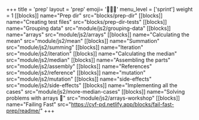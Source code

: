 +++
title = 'prep'
layout = 'prep'
emoji= '🧑🏾‍💻'
menu_level = ['sprint']
weight = 1
[[blocks]]
name="Prep dir"
src="blocks/prep-dir"
[[blocks]]
name="Creating test files"
src="blocks/prep-dir-tests"
[[blocks]]
name="Grouping data"
src="module/js2/grouping-data"
[[blocks]]
name="arrays"
src="module/js2/arrays"
[[blocks]]
name="Calculating the mean"
src="module/js2/mean"
[[blocks]]
name="Summation"
src="module/js2/summing"
[[blocks]]
name="Iteration"
src="module/js2/iteration"
[[blocks]]
name="Calculating the median"
src="module/js2/median"
[[blocks]]
name="Assembling the parts"
src="module/js2/assembly"
[[blocks]]
name="References"
src="module/js2/reference"
[[blocks]]
name="mutation"
src="module/js2/mutation"
[[blocks]]
name="side-effects"
src="module/js2/side-effects"
[[blocks]]
name="Implementing all the cases"
src="module/js2/more-median-cases"
[[blocks]]
name="Solving problems with arrays 📼"
src="module/js2/arrays-workshop"
[[blocks]]
name="Failing Fast"
src="https://cyf-pd.netlify.app/blocks/fail-fast-prep/readme/"
+++
